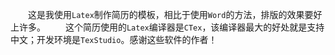 &emsp;&emsp;这是我使用`Latex`制作简历的模板，相比于使用`Word`的方法，排版的效果要好上许多。
&emsp;&emsp;这个简历使用的`Latex`编译器是`CTex`，该编译器最大的好处就是支持中文；开发环境是`TexStudio`。感谢这些软件的作者！